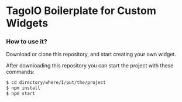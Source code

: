# TagoIO Boilerplate for Custom Widgets

### How to use it?

Download or clone this repository, and start creating your own widget.

After downloading this repository you can start the project with these commands:
```bash
$ cd directory/where/I/put/the/project
$ npm install
$ npm start
```
